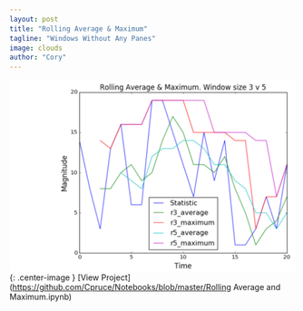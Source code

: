 ```yaml
---
layout: post
title: "Rolling Average & Maximum"
tagline: "Windows Without Any Panes"
image: clouds 
author: "Cory"
---
```


![Rolling Graph](/assets/rolling_graph.png){: .center-image }
[View Project](https://github.com/Cpruce/Notebooks/blob/master/Rolling Average and Maximum.ipynb)

<!--
# Why Study Old Ideas in New Approaches?

- Obvious: new perspective could be uncorrelated enough with the X previous perspectives such that a new idea is sprouted. This is similar to ensembling multiple predictive models together in order to correct any incorrect generalizations made by a single model, which is called reducing the variance error. In a nutshell, N minds are better than 1.
- Not-so Obvious: faster iteration times facilitates a higher learning/thinking rate, thus increasing the likelihood of discovering something novel. Relating to another idea in data science/machine learning today, GPU's are incredibly vital to making progress on a model and/or problem. The faster one gets feedback on model performance, the faster one can try new experiments and a larger parameter space can be tried.

In a sense, both of these can be combined under one concept: improvement. 

## Streams are Important

In reality, data sets are simply fixed-sized streams. Tools such as Spark and Flink leverage this notion of an iterator, fixed or infinite. 

The interesting part of data streams is what can be applied on the stream, or a partition of the stream. For example, online machine learning algorithms and temporal analysis can be applied to better fit the data, and improve more quickly.

Streams have been around for sometime. The Rolling Average and Maximum have several applications, particularly in financial applications. 
-->
